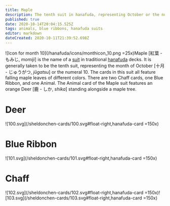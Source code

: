 ```yaml
---
title: Maple
description: The tenth suit in hanafuda, representing October or the number 10
published: true
date: 2020-10-14T20:04:15.525Z
tags: animals, blue ribbons, hanafuda suits
editor: markdown
dateCreated: 2020-10-11T21:39:52.698Z
---
```


![Icon for month 10](/hanafuda/icons/monthicon_10.png =25x)Maple [紅葉 - もみじ, *momiji*] is the name of a [suit](/en/hanafuda/suits) in traditional [hanafuda](/en/hanafuda) decks. It is generally taken to be the tenth suit, representing the month of October [十月	- じゅうがつ, *jūgatsu*] or the numeral 10. The cards in this suit all feature falling maple leaves of different colors. There are two Chaff cards, one Blue Ribbon, and one Animal. The Animal card of the Maple suit features an orange Deer [鹿 - しか, *shika*] standing alongside a maple tree.

# Deer
![100.svg](/sheldonchen-cards/100.svg#float-right,hanafuda-card =150x)
# Blue Ribbon
![101.svg](/sheldonchen-cards/101.svg#float-right,hanafuda-card =150x)
# Chaff
![102.svg](/sheldonchen-cards/102.svg#float-right,hanafuda-card =150x)![103.svg](/sheldonchen-cards/103.svg#float-right,hanafuda-card =150x)